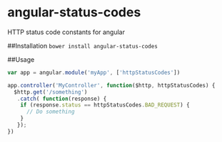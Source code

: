 # angular-status-codes
HTTP status code constants for angular

##Installation
`bower install angular-status-codes`

##Usage
```javascript
var app = angular.module('myApp', ['httpStatusCodes'])

app.controller('MyController', function($http, httpStatusCodes) {
  $http.get('/something')
   .catch( function(response) {
    if (response.status == httpStatusCodes.BAD_REQUEST) {
      // Do something
    }
   });
})
```
